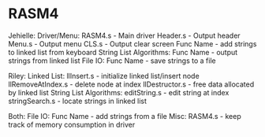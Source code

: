 # RASM4


 Jehielle: Driver/Menu:
            RASM4.s           - Main driver
            Header.s          - Output header
            Menu.s            - Output menu
            CLS.s             - Output clear screen
            Func Name         - add strings to linked list from keyboard
           String List Algorithms:
            Func Name         - output strings from linked list
           File IO:
            Func Name         - save strings to a file
 
 
 Riley:    Linked List:
            llInsert.s        - initialize linked list/insert node
            llRemoveAtIndex.s - delete node at index
            llDestructor.s    - free data allocated by linked list
           String List Algorithms:
            editString.s      - edit string at index
            stringSearch.s    - locate strings in linked list
		 
 
 Both:     File IO:
            Func Name         - add strings from a file
           Misc:
            RASM4.s           - keep track of memory consumption in driver